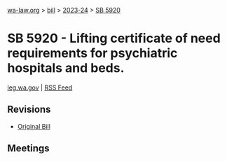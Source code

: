 [wa-law.org](/) > [bill](/bill/) > [2023-24](/bill/2023-24/) > [SB 5920](/bill/2023-24/sb/5920/)

# SB 5920 - Lifting certificate of need requirements for psychiatric hospitals and beds.
[leg.wa.gov](https://app.leg.wa.gov/billsummary?BillNumber=5920&Year=2023&Initiative=false) | [RSS Feed](./rss.xml)

## Revisions
* [Original Bill](1/)

## Meetings